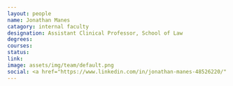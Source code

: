 ```yaml
---
layout: people
name: Jonathan Manes
catagory: internal faculty
designation: Assistant Clinical Professor, School of Law
degrees: 
courses: 
status: 
link: 
image: assets/img/team/default.png
social: <a href="https://www.linkedin.com/in/jonathan-manes-48526220/" target="_blank"><i class="icofont-linkedin"></i></a><a href="https://papers.ssrn.com/sol3/cf_dev/AbsByAuth.cfm?per_id=2111536" target="_blank"><i class="icofont-web"></i></a><a href="mailto:jmmanes@buffalo.edu" target="_blank"><i class="icofont-email"></i></a>
---
```


